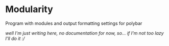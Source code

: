 # Modularity
Program with modules and output formatting settings for polybar

_well I'm just writing here, no documentation for now, so... if I'm not too lazy I'll do it :/_
